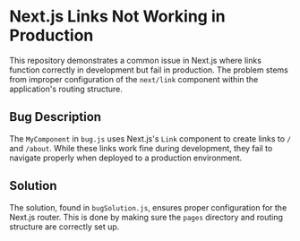 # Next.js Links Not Working in Production

This repository demonstrates a common issue in Next.js where links function correctly in development but fail in production.  The problem stems from improper configuration of the `next/link` component within the application's routing structure.

## Bug Description

The `MyComponent` in `bug.js` uses Next.js's `Link` component to create links to `/` and `/about`. While these links work fine during development, they fail to navigate properly when deployed to a production environment.

## Solution

The solution, found in `bugSolution.js`, ensures proper configuration for the Next.js router.  This is done by making sure the `pages` directory and routing structure are correctly set up.